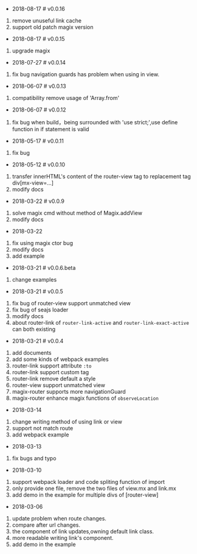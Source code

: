 * 2018-08-17 # v0.0.16
1. remove unuseful link cache
2. support old patch magix version

* 2018-08-17 # v0.0.15
1. upgrade magix

* 2018-07-27 # v0.0.14
1. fix bug
navigation guards has problem when using in view.

* 2018-06-07 # v0.0.13
1. compatibility
remove usage of 'Array.from'

* 2018-06-07 # v0.0.12
1. fix bug
 when build，being surrounded with 'use strict;',use define function in if statement is valid

* 2018-05-17 # v0.0.11
1. fix bug

* 2018-05-12 # v0.0.10
1. transfer innerHTML's content of the router-view tag to replacement tag div[mx-view=...]
2. modify docs

* 2018-03-22 # v0.0.9
1. solve magix cmd without method of Magix.addView
2. modify docs

* 2018-03-22
1. fix using magix ctor bug
2. modify docs
3. add example

* 2018-03-21 # v0.0.6.beta
1. change examples

* 2018-03-21 # v0.0.5
1. fix bug of router-view support unmatched view
2. fix bug of seajs loader
3. modify docs
4. about router-link of `router-link-active` and `router-link-exact-active` can both existing

* 2018-03-21 # v0.0.4
1. add documents
2. add some kinds of webpack examples
3. router-link support attribute `:to`
4. router-link support custom tag
5. router-link remove default a style
6. router-view support unmatched view
7. magix-router supports more navigationGuard
8. magix-router enhance magix functions of `observeLocation`

* 2018-03-14
1. change writing method of using link or view
2. support not match route
3. add webpack example

* 2018-03-13
1. fix bugs and typo

* 2018-03-10
1. support webpack loader and code spliting function of import
2. only provide one file, remove the two files of view.mx and link.mx
3. add demo in the example for multiple divs of [router-view]

* 2018-03-06
1. update problem when route changes.
2. compare after url changes.
3. the component of link updates,owning default link class.
4. more readable writing link's component.
5. add demo in the example
